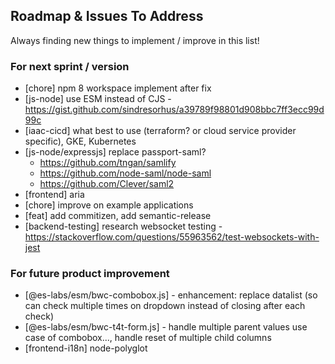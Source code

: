 ## Roadmap & Issues To Address

Always finding new things to implement / improve in this list!

### For next sprint / version
- [chore] npm 8 workspace implement after fix
- [js-node] use ESM instead of CJS - https://gist.github.com/sindresorhus/a39789f98801d908bbc7ff3ecc99d99c
- [iaac-cicd] what best to use (terraform? or cloud service provider specific), GKE, Kubernetes
- [js-node/expressjs] replace passport-saml?
  - https://github.com/tngan/samlify
  - https://github.com/node-saml/node-saml
  - https://github.com/Clever/saml2
- [frontend] aria
- [chore] improve on example applications
- [feat] add commitizen, add semantic-release
- [backend-testing] research websocket testing - https://stackoverflow.com/questions/55963562/test-websockets-with-jest

### For future product improvement
- [@es-labs/esm/bwc-combobox.js] - enhancement: replace datalist (so can check multiple times on dropdown instead of closing after each check)
- [@es-labs/esm/bwc-t4t-form.js] - handle multiple parent values use case of combobox..., handle reset of multiple child columns
- [frontend-i18n] node-polyglot
